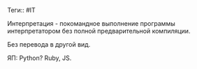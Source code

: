 Теги:: #IT 

Интерпретация -  покомандное выполнение программы интерпретатором без полной предварительной компиляции.

Без перевода в другой вид.

ЯП: Python? Ruby, JS.